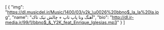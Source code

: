 [
  {
    "img": "https://dl.musicdel.ir/Music/1400/03/y2k_\u0026%20bbno$_la_la%20la.jpg",
    "name": "آهنگ ونا پاپ تاپ + چالش تیک تاک",
    "bio": "http://dl.ir-media.ir/99/1/bbno$_&_Y2K_feat_Enrique_Iglesias.mp3"
  }
]
